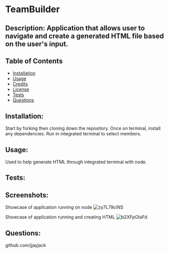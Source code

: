 # TeamBuilder
  ## Description: Application that allows user to navigate and create a generated HTML file based on the user's input.

  ## Table of Contents
  - [Installation](#installation)
  - [Usage](#usage)
  - [Credits](#contributes)
  - [License](#license) 
  - [Tests](#tests)
  - [Questions](#questions)

  ## Installation:
 Start by forking then cloning down the repository. Once on terminal, install any dependencies. Run in integrated terminal to select members.

  ## Usage:
  Used to help generate HTML through integrated terminal with node.


  ## Tests:
  
  
  ## Screenshots:
  Showcase of application running on node
  ![zy7L79ciNS](https://user-images.githubusercontent.com/79474830/116348897-83ac6f80-a7b4-11eb-841b-b83dfad5abc6.gif)
  
  Showcase of application running and creating HTML
  ![b2XFpOIaFd](https://user-images.githubusercontent.com/79474830/116349236-311f8300-a7b5-11eb-95f5-2c932717cde3.gif)


  ## Questions:
  github.com/jjayjack
